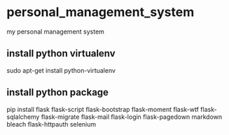 # personal_management_system
my personal management system

## install python virtualenv
sudo apt-get install python-virtualenv

## install python package
pip install flask flask-script flask-bootstrap flask-moment flask-wtf flask-sqlalchemy flask-migrate flask-mail flask-login flask-pagedown markdown bleach flask-httpauth selenium
